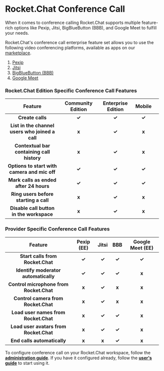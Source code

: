 # Rocket.Chat Conference Call

When it comes to conference calling Rocket.Chat supports multiple feature-rich options like Pexip, Jitsi, BigBlueButton (BBB), and Google Meet to fulfill your needs.&#x20;

Rocket.Chat's conference call enterprise feature set allows you to use the following video conferencing platforms, available as apps on our [marketplace](https://rocket.chat/marketplace).

1. [Pexip](conference-call-admin-guide/pexip-app.md)
2. [Jitsi](conference-call-admin-guide/jitsi-app.md)
3. [BigBlueButton (BBB)](conference-call-admin-guide/bigbluebutton-bbb-app.md)
4. [Google Meet](conference-call-admin-guide/google-meet-app.md)

### **Rocket.Chat Edition Specific** Conference Call **Features**



|                     Feature                     | Community Edition | Enterprise Edition | Mobile |   |
| :---------------------------------------------: | :---------------: | :----------------: | :----: | - |
|                 **Create calls**                |       **✓**       |        **✓**       |  **✓** |   |
| **List in the channel users who joined a call** |       **x**       |        **✓**       |  **x** |   |
|   **Contextual bar containing call history**    |       **x**       |        **✓**       |  **x** |   |
|   **Options to start with camera and mic off**  |       **✓**       |        **✓**       |  **✓** |   |
|      **Mark calls as ended after 24 hours**     |       **✓**       |        **✓**       |  **✓** |   |
|      **Ring users before starting a call**      |       **x**       |        **✓**       |  **x** |   |
|     **Disable call button in the workspace**    |       **x**       |        **✓**       |  **x** |   |

### **Provider Specific** Conference Call **Features**

|                 Feature                 | Pexip (EE) | Jitsi |  BBB  | Google Meet (EE) |
| :-------------------------------------: | :--------: | :---: | :---: | :--------------: |
|     **Start calls from Rocket.Chat**    |    **✓**   | **✓** | **✓** |       **✓**      |
|   **Identify moderator automatically**  |    **✓**   | **✓** | **✓** |       **x**      |
| **Control microphone from Rocket.Chat** |    **x**   | **✓** | **x** |       **x**      |
|   **Control camera from Rocket.Chat**   |    **x**   | **✓** | **x** |       **x**      |
|   **Load user names from Rocket.Chat**  |    **x**   | **✓** | **✓** |       **x**      |
|  **Load user avatars from Rocket.Chat** |    **x**   | **✓** | **✓** |       **x**      |
|       **End calls automatically**       |    **x**   | **x** | **✓** |       **x**      |

To configure conference call on your Rocket.Chat workspace, follow the [**administration guide**](https://docs.rocket.chat/guides/rocket.chat-conference-call/conference-call-admin-guide). If you have it configured already, follow the [**user's guide**](https://docs.rocket.chat/guides/rocket.chat-conference-call/conference-call-users-guide) to start using it.
